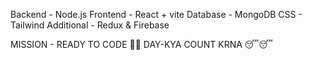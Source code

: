 Backend - Node.js
Frontend - React + vite
Database - MongoDB
CSS - Tailwind
Additional - Redux & Firebase

MISSION - READY TO CODE 🚀🚀 DAY-KYA COUNT KRNA 😴😴
